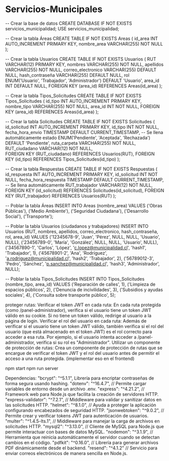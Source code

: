 # Servicios-Municipales

-- Crear la base de datos
CREATE DATABASE IF NOT EXISTS servicios_municipalidad;
USE servicios_municipalidad;

-- Crear la tabla Áreas
CREATE TABLE IF NOT EXISTS Areas (
    id_area INT AUTO_INCREMENT PRIMARY KEY,
    nombre_area VARCHAR(255) NOT NULL
);

-- Crear la tabla Usuarios
CREATE TABLE IF NOT EXISTS Usuarios (
    RUT VARCHAR(12) PRIMARY KEY,
    nombres VARCHAR(255) NOT NULL,
    apellidos VARCHAR(255) NOT NULL,
    correo_electronico VARCHAR(255) DEFAULT NULL,
    hash_contraseña VARCHAR(255) DEFAULT NULL,
    rol ENUM('Usuario', 'Trabajador', 'Administrador') DEFAULT 'Usuario',
    area_id INT DEFAULT NULL,
    FOREIGN KEY (area_id) REFERENCES Areas(id_area)
);

-- Crear la tabla Tipos_Solicitudes
CREATE TABLE IF NOT EXISTS Tipos_Solicitudes (
    id_tipo INT AUTO_INCREMENT PRIMARY KEY,
    nombre_tipo VARCHAR(255) NOT NULL,
    area_id INT NOT NULL,
    FOREIGN KEY (area_id) REFERENCES Areas(id_area)
);

-- Crear la tabla Solicitudes
CREATE TABLE IF NOT EXISTS Solicitudes (
    id_solicitud INT AUTO_INCREMENT PRIMARY KEY,
    id_tipo INT NOT NULL,
    fecha_hora_envio TIMESTAMP DEFAULT CURRENT_TIMESTAMP, -- Se llena automáticamente
    estado ENUM('Pendiente', 'Aceptada', 'Rechazada') DEFAULT 'Pendiente',
    ruta_carpeta VARCHAR(255) NOT NULL,
    RUT_ciudadano VARCHAR(12) NOT NULL,  
    FOREIGN KEY (RUT_ciudadano) REFERENCES Usuarios(RUT),
    FOREIGN KEY (id_tipo) REFERENCES Tipos_Solicitudes(id_tipo)
);

-- Crear la tabla Respuestas
CREATE TABLE IF NOT EXISTS Respuestas (
    id_respuesta INT AUTO_INCREMENT PRIMARY KEY,
    id_solicitud INT NOT NULL,
    fecha_hora_respuesta TIMESTAMP DEFAULT CURRENT_TIMESTAMP, -- Se llena automáticamente
    RUT_trabajador VARCHAR(12) NOT NULL,  
    FOREIGN KEY (id_solicitud) REFERENCES Solicitudes(id_solicitud),
    FOREIGN KEY (RUT_trabajador) REFERENCES Usuarios(RUT)
);







-- Poblar la tabla Áreas
INSERT INTO Areas (nombre_area) VALUES 
('Obras Públicas'),
('Medio Ambiente'),
('Seguridad Ciudadana'),
('Desarrollo Social'),
('Transporte');

-- Poblar la tabla Usuarios (ciudadanos y trabajadores)
INSERT INTO Usuarios (RUT, nombres, apellidos, correo_electronico, hash_contraseña, rol, area_id) VALUES
('12345678-9', 'Juan', 'Pérez', NULL, NULL, 'Usuario', NULL),
('23456789-0', 'María', 'González', NULL, NULL, 'Usuario', NULL),
('34567890-1', 'Carlos', 'López', 'c.lopez@municipalidad.cl', 'hash1', 'Trabajador', 1),
('45678901-2', 'Ana', 'Rodríguez', 'a.rodriguez@municipalidad.cl', 'hash2', 'Trabajador', 2),
('56789012-3', 'Pedro', 'Sánchez', 'p.sanchez@municipalidad.cl', 'hash3', 'Administrador', NULL);

-- Poblar la tabla Tipos_Solicitudes
INSERT INTO Tipos_Solicitudes (nombre_tipo, area_id) VALUES
('Reparación de calles', 1),
('Limpieza de espacios públicos', 2),
('Denuncia de incivilidades', 3),
('Subsidios y ayudas sociales', 4),
('Consulta sobre transporte público', 5);



proteger rutas:
Verificar el token JWT en cada ruta: En cada ruta protegida (como /panel-administrador), verifica si el usuario tiene un token JWT válido en su cookie. Si no tiene un token válido, redirige al usuario a la página de login.
Verificar el rol del usuario en cada ruta: Además de verificar si el usuario tiene un token JWT válido, también verifica si el rol del usuario (que está almacenado en el token JWT) es el rol correcto para acceder a esa ruta. Por ejemplo, si el usuario intenta acceder a /panel-administrador, verifica si su rol es "Administrador".
Utilizar un componente de protección de rutas: Crea un componente de protección de rutas que se encargue de verificar el token JWT y el rol del usuario antes de permitir el acceso a una ruta protegida.
(implementar eso en el frontend)


npm start
npm run server



Dependencias:
"bcrypt": "^5.1.1", Librería para encriptar contraseñas de forma segura usando hashing.
"dotenv": "^16.4.7", // Permite cargar variables de entorno desde un archivo .env.
"express": "^4.21.2", // Framework web para Node.js que facilita la creación de servidores HTTP.
"express-validator": "^7.2.1", // Middleware para validar y sanitizar datos en las solicitudes HTTP.
"helmet": "^8.1.0", // Ayuda a proteger la aplicación configurando encabezados de seguridad HTTP.
"jsonwebtoken": "^9.0.2", // Permite crear y verificar tokens JWT para autenticación de usuarios.
"multer": "^1.4.5-lts.1", // Middleware para manejar la carga de archivos en solicitudes HTTP.
"mysql2": "^3.13.0", // Cliente de MySQL para Node.js que permite interactuar con bases de datos MySQL.
"nodemon": "^3.1.9", // Herramienta que reinicia automáticamente el servidor cuando se detectan cambios en el código.
"pdfkit": "^0.16.0", // Librería para generar archivos PDF dinámicamente desde el backend.
"resend": "^4.1.2" // Servicio para enviar correos electrónicos de manera sencilla en Node.js.